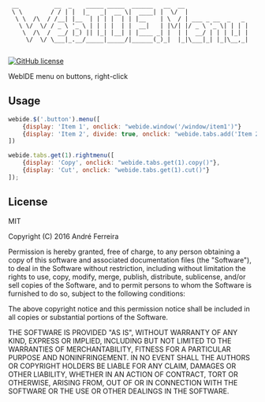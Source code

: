 ``` 
 __          __  _    _____ _____  ______   __  __                  
 \ \        / / | |  |_   _|  __ \|  ____| |  \/  |                 
  \ \  /\  / /__| |__  | | | |  | | |__    | \  / | ___ _ __  _   _ 
   \ \/  \/ / _ \ '_ \ | | | |  | |  __|   | |\/| |/ _ \ '_ \| | | |
    \  /\  /  __/ |_) || |_| |__| | |____ _| |  | |  __/ | | | |_| |
     \/  \/ \___|_.__/_____|_____/|______(_)_|  |_|\___|_| |_|\__,_|
                                                                                                                                                                                                                                                                                                                                           
```                                                                                                                                                 

[![GitHub license](https://img.shields.io/badge/license-MIT-blue.svg)](https://raw.githubusercontent.com/jsrun/wi.core.menu/master/LICENSE)

WebIDE menu on buttons, right-click
 
## Usage

```js
webide.$('.button').menu([
    {display: 'Item 1', onclick: "webide.window('/window/item1')"}
    {display: 'Item 2', divide: true, onclick: "webide.tabs.add('Item 2', '/item2', 'url', null"}
])

webide.tabs.get(1).rightmenu([
    {display: 'Copy', onclick: "webide.tabs.get(1).copy()"},
    {display: 'Cut', onclick: "webide.tabs.get(1).cut()"}
]);
```

## License

  MIT
  
  Copyright (C) 2016 André Ferreira

  Permission is hereby granted, free of charge, to any person obtaining a copy of this software and associated documentation files (the "Software"), to deal in the Software without restriction, including without limitation the rights to use, copy, modify, merge, publish, distribute, sublicense, and/or sell copies of the Software, and to permit persons to whom the Software is furnished to do so, subject to the following conditions:

  The above copyright notice and this permission notice shall be included in all copies or substantial portions of the Software.

  THE SOFTWARE IS PROVIDED "AS IS", WITHOUT WARRANTY OF ANY KIND, EXPRESS OR IMPLIED, INCLUDING BUT NOT LIMITED TO THE WARRANTIES OF MERCHANTABILITY, FITNESS FOR A PARTICULAR PURPOSE AND NONINFRINGEMENT. IN NO EVENT SHALL THE AUTHORS OR COPYRIGHT HOLDERS BE LIABLE FOR ANY CLAIM, DAMAGES OR OTHER LIABILITY, WHETHER IN AN ACTION OF CONTRACT, TORT OR OTHERWISE, ARISING FROM, OUT OF OR IN CONNECTION WITH THE SOFTWARE OR THE USE OR OTHER DEALINGS IN THE SOFTWARE.